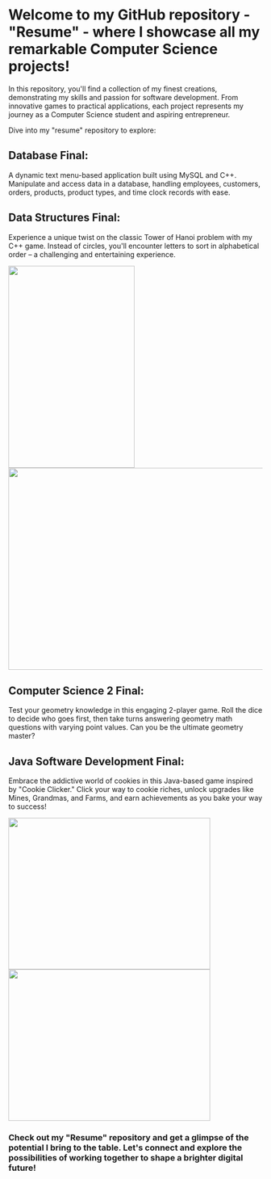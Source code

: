 # Welcome to my GitHub repository - "Resume" - where I showcase all my remarkable Computer Science projects!

In this repository, you'll find a collection of my finest creations, demonstrating my skills and passion for software development. From innovative games to practical applications, each project represents my journey as a Computer Science student and aspiring entrepreneur.

Dive into my "resume" repository to explore:

## Database Final: 
A dynamic text menu-based application built using MySQL and C++. Manipulate and access data in a database, handling employees, customers, orders, products, product types, and time clock records with ease.

## Data Structures Final: 
Experience a unique twist on the classic Tower of Hanoi problem with my C++ game. Instead of circles, you'll encounter letters to sort in alphabetical order – a challenging and entertaining experience.

<img src="https://github.com/JoshMcCPro/Resume/assets/63482770/b9898907-c96c-4c61-aa38-de190c7e1332" width="250" height="400">

<img src="https://github.com/JoshMcCPro/Resume/assets/63482770/922b490b-b7aa-47d8-83e0-8672ea2d5923" width="600" height="400"> 

## Computer Science 2 Final: 
Test your geometry knowledge in this engaging 2-player game. Roll the dice to decide who goes first, then take turns answering geometry math questions with varying point values. Can you be the ultimate geometry master?

## Java Software Development Final: 
Embrace the addictive world of cookies in this Java-based game inspired by "Cookie Clicker." Click your way to cookie riches, unlock upgrades like Mines, Grandmas, and Farms, and earn achievements as you bake your way to success!

<img src="https://github.com/JoshMcCPro/Resume/assets/63482770/44ef2d4d-09b4-4f80-ad82-030ebd343385" width="400" height="300"> 

<img src="https://github.com/JoshMcCPro/Resume/assets/63482770/7b695677-2657-4925-b949-ddf35eb8a4fc" width="400" height="300"> 

### Check out my "Resume" repository and get a glimpse of the potential I bring to the table. Let's connect and explore the possibilities of working together to shape a brighter digital future!

